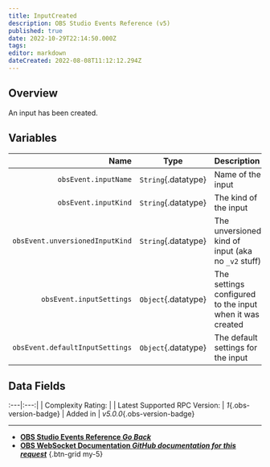 ```yaml
---
title: InputCreated
description: OBS Studio Events Reference (v5)
published: true
date: 2022-10-29T22:14:50.000Z
tags: 
editor: markdown
dateCreated: 2022-08-08T11:12:12.294Z
---
```


## Overview
An input has been created.

## Variables
Name | Type | Description | 
----:|:----:|:------------|
`obsEvent.inputName` | `String`{.datatype} | Name of the input
`obsEvent.inputKind` | `String`{.datatype} | The kind of the input
`obsEvent.unversionedInputKind` | `String`{.datatype} | The unversioned kind of input (aka no `_v2` stuff)
`obsEvent.inputSettings` | `Object`{.datatype} | The settings configured to the input when it was created
`obsEvent.defaultInputSettings` | `Object`{.datatype} | The default settings for the input

## Data Fields
:---|:---:|
| Complexity Rating: | <span class="stars stars--2"></span>
| Latest Supported RPC Version: | *1*{.obs-version-badge}
| Added in | *v5.0.0*{.obs-version-badge}

---

- [<i class="mdi mdi-chevron-left"></i>**OBS Studio Events Reference *Go Back***](/Broadcasters/OBS/Events)
- [<i class="mdi mdi-github"></i> **OBS WebSocket Documentation *GitHub documentation for this request***](https://github.com/obsproject/obs-websocket/blob/master/docs/generated/protocol.md#inputcreated)
{.btn-grid my-5}